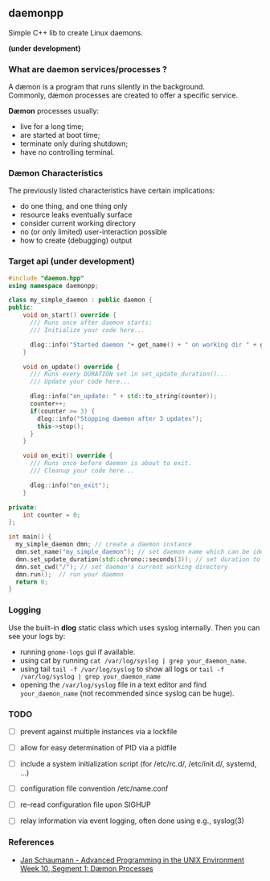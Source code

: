 ## daemonpp 
Simple C++ lib to create Linux daemons.

**(under development)**

### What are daemon services/processes ?
A dæmon is a program that runs silently in the background.<br>
Commonly, dæmon processes are created to offer a specific service.

**Dæmon** processes usually:
- live for a long time;
- are started at boot time;
- terminate only during shutdown;
- have no controlling terminal.

### Dæmon Characteristics
The previously listed characteristics have certain implications:

- do one thing, and one thing only
- resource leaks eventually surface
- consider current working directory
- no (or only limited) user-interaction possible
- how to create (debugging) output

### Target api (under development)
```cpp
#include "daemon.hpp"
using namespace daemonpp;

class my_simple_daemon : public daemon {
public:
    void on_start() override {
      /// Runs once after daemon starts:
      /// Initialize your code here...

      dlog::info("Started daemon "+ get_name() + " on working dir " + get_cwd());
    }

    void on_update() override {
      /// Runs every DURATION set in set_update_duration()...
      /// Update your code here...

      dlog::info("on_update: " + std::to_string(counter));
      counter++;
      if(counter >= 3) {
        dlog::info("Stopping daemon after 3 updates");
        this->stop();
      }
    }

    void on_exit() override {
      /// Runs once before daemon is about to exit.
      /// Cleanup your code here...

      dlog::info("on_exit");
    }

private:
    int counter = 0;
};

int main() {
  my_simple_daemon dmn; // create a daemon instance
  dmn.set_name("my_simple_daemon"); // set daemon name which can be identified in logs
  dmn.set_update_duration(std::chrono::seconds(3)); // set duration to sleep before triggering every update
  dmn.set_cwd("/"); // set daemon's current working directory
  dmn.run();  // run your daemon
  return 0;
}
```

### Logging
Use the built-in **dlog** static class which uses syslog internally. Then you can 
see your logs by:
- running `gnome-logs` gui if available.
- using cat by running `cat /var/log/syslog | grep your_daemon_name`. 
- using tail `tail -f /var/log/syslog` to show all logs or `tail -f /var/log/syslog | grep your_daemon_name`
- opening the `/var/log/syslog` file in a text editor and find `your_daemon_name` (not recommended since syslog can be huge).

### TODO
- [ ] prevent against multiple instances via a lockfile
- [ ] allow for easy determination of PID via a pidfile
- [ ] include a system initialization script (for /etc/rc.d/, /etc/init.d/, systemd, …)
- [ ] configuration file convention /etc/name.conf
- [ ] re-read configuration file upon SIGHUP
- [ ] relay information via event logging, often done using e.g., syslog(3)


### References
- [Jan Schaumann - Advanced Programming in the UNIX Environment Week 10, Segment 1: Dæmon Processes](./guide-linux-daemons.pdf)
